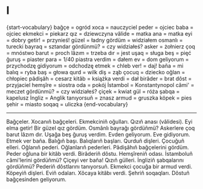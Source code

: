 # I

{start-vocabulary}
bağçe = ogród
xoca = nauczyciel
peder = ojciec
baba = ojciec
ekmekci = piekarz
qız = dziewczyna
vâlide = matka
ana = matka
eyi = dobry
getir! = przynieś!
güzel = ładny
gördüm = widziałem
osmanlı = turecki
bayraq = sztandar
gördünmü? = czy widziałeś?
asker = żołnierz
çoq = mnóstwo
barut = proch
lâzım = trzeba
dır = jest
uşaq = sługa
beş = pięć
ğuruş = piaster
para = 1/40 piastra
verdim = dałem
ev = dom
geliyorum = przychodzę
gidiyorum = odchodzę
etmek = chleb
ver! = daj!
baña = mi
balıq = ryba
baş = głowa
qurd = wilk
diş = ząb
çocuq = dziecko
oğlan = chłopiec
pâdişâh = cesarz
kitâb = książka
verdi = dał
birâder = brat
dôst = przyjaciel
hemşîre = siostra
oda = pokój
İstambol = Konstantynopol
câmi' = meczet
gördünmü? = czy widziałeś?
çiçek = kwiat
gül = róża
şabqa = kapelusz
İngliz = Anglik
tanıyorsuñ = znasz
armud = gruszka
köpek = pies
şehir = miasto
soqaq = uliczka
{end-vocabulary}

---

Bağçeler.
Xocanıñ bağçeleri.
Ekmekciniñ oğulları.
Qızıñ anası (vâlidesi).
Eyi elma getir!
Bir güzel qız gördüm.
Osmânlı bayrağı gördüñmü?
Askerlere çoq barut lâzım dır.
Uşağa beş ğuruş verdim.
Evden geliyorum.
Eve gidiyorum.
Etmek ver baña.
Balığıñ başı.
Balıqlarıñ başları.
Qurduñ dişleri.
Çocuğuñ elleri.
Oğlanıñ pederi.
Oğlanlarıñ pederleri.
Pâdişâhıñ bağçelerini gördüm.
Peder oğluna bir kitâb verdi.
Birâderiñ dôstu.
Hemşîreniñ odası.
İstamboluñ câmi'lerini gördüñmü?
Çiçeyi ver baña!
Qızıñ gülleri.
İngliziñ şabqalarını gördüñmü?
Pederiñ dôstlarını tanıyorsuñ.
Ekmekci çocuğa bir armud verdi.
Köpeyiñ dişleri.
Eviñ odaları.
Xôcaya kitâbı verdi.
Şehriñ soqaqları.
Dôstuñ bağçesinden geliyorum.
